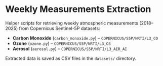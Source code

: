 # Weekly Measurements Extraction  

Helper scripts for retrieving weekly atmospheric measurements (2018–2025) from Copernicus Sentinel-5P datasets:  

- **Carbon Monoxide** (`carbon_monoxide.py`) – `COPERNICUS/S5P/NRTI/L3_CO`  
- **Ozone** (`ozone.py`) – `COPERNICUS/S5P/NRTI/L3_O3`  
- **Aerosol** (`aerosol.py`) – `COPERNICUS/S5P/NRTI/L3_AER_AI`

Extracted data is saved as CSV files in the `datasets/` directory.